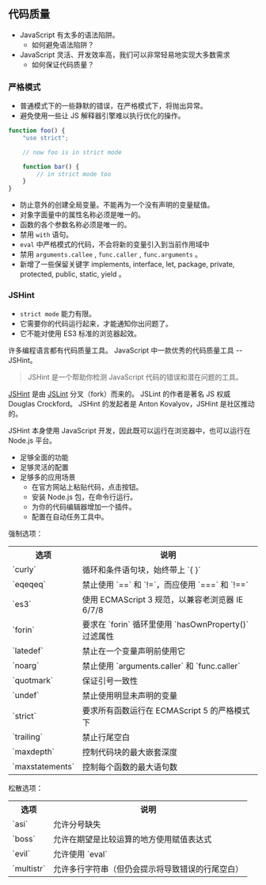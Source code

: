 
## 代码质量

+ JavaScript 有太多的语法陷阱。
	+ 如何避免语法陷阱？
+ JavaScript 灵活、开发效率高，我们可以非常轻易地实现大多数需求
	+ 如何保证代码质量？

### 严格模式

+ 普通模式下的一些静默的错误，在严格模式下，将抛出异常。
+ 避免使用一些让 JS 解释器引擎难以执行优化的操作。

```javascript
function foo() {
	"use strict";

	// now foo is in strict mode

	function bar() {
		// in strict mode too
	}
}
```

+ 防止意外的创建全局变量。不能再为一个没有声明的变量赋值。
+ 对象字面量中的属性名称必须是唯一的。
+ 函数的各个参数名称必须是唯一的。
+ 禁用 `with` 语句。
+ `eval` 中严格模式的代码，不会将新的变量引入到当前作用域中
+ 禁用 `arguments.callee` , `func.caller` , `func.arguments` 。
+ 新增了一些保留关键字 implements, interface, let, package, private, protected, public, static, yield 。

### JSHint

+ `strict mode` 能力有限。
+ 它需要你的代码运行起来，才能通知你出问题了。
+ 它不能对使用 ES3 标准的浏览器起效。

许多编程语言都有代码质量工具。
JavaScript 中一款优秀的代码质量工具 -- JSHint。

> JSHint 是一个帮助你检测 JavaScript 代码的错误和潜在问题的工具。

[JSHint][] 是由 [JSLint][] 分叉（fork）而来的。
JSLint 的作者是著名 JS 权威 Douglas Crockford。
JSHint 的发起者是 Anton Kovalyov，JSHint 是社区推动的。

JSHint 本身使用 JavaScript 开发，因此既可以运行在浏览器中，也可以运行在 Node.js 平台。

+ 足够全面的功能
+ 足够灵活的配置
+ 足够多的应用场景
	+ 在官方网站上粘贴代码，点击按钮。
	+ 安装 Node.js 包，在命令行运行。
	+ 为你的代码编辑器增加一个插件。
	+ 配置在自动任务工具中。

强制选项：

<table>
	<tr>
		<th>选项</th>
		<th>说明</th>
	</tr>
	<tr>
		<td>`curly`</td>
		<td>循环和条件语句块，始终带上 `{ }`</td>
	</tr>
	<tr>
		<td>`eqeqeq`</td>
		<td>禁止使用 `==` 和 `!=`，而应使用 `===` 和 `!==`</td>
	</tr>
	<tr>
		<td>`es3`</td>
		<td>使用 ECMAScript 3 规范，以兼容老浏览器 IE 6/7/8</td>
	</tr>
	<tr>
		<td>`forin`</td>
		<td>要求在 `forin` 循环里使用 `hasOwnProperty()` 过滤属性</td>
	</tr>
	<tr>
		<td>`latedef`</td>
		<td>禁止在一个变量声明前使用它</td>
	</tr>
	<tr>
		<td>`noarg`</td>
		<td>禁止使用 `arguments.caller` 和 `func.caller`</td>
	</tr>
	<tr>
		<td>`quotmark`</td>
		<td>保证引号一致性</td>
	</tr>
	<tr>
		<td>`undef`</td>
		<td>禁止使用明显未声明的变量</td>
	</tr>
	<tr>
		<td>`strict`</td>
		<td>要求所有函数运行在 ECMAScript 5 的严格模式下</td>
	</tr>
	<tr>
		<td>`trailing`</td>
		<td>禁止行尾空白</td>
	</tr>
	<tr>
		<td>`maxdepth`</td>
		<td>控制代码块的最大嵌套深度</td>
	</tr>
	<tr>
		<td>`maxstatements`</td>
		<td>控制每个函数的最大语句数</td>
	</tr>
</table>

松散选项：

<table>
	<tr>
		<th>选项</th>
		<th>说明</th>
	</tr>
	<tr>
		<td>`asi`</td>
		<td>允许分号缺失</td>
	</tr>
	<tr>
		<td>`boss`</td>
		<td>允许在期望是比较运算的地方使用赋值表达式</td>
	</tr>
	<tr>
		<td>`evil`</td>
		<td>允许使用 `eval`</td>
	</tr>
	<tr>
		<td>`multistr`</td>
		<td>允许多行字符串（但仍会提示将导致错误的行尾空白）</td>
	</tr>
</table>

[jshint]: http://jshint.com
[jslint]: http://jslint.com
